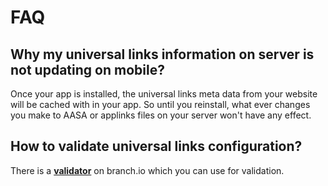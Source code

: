 # FAQ

## Why my universal links information on server is not updating on mobile?

Once your app is installed, the universal links meta data from your website will be cached with in your app. So until you reinstall, what ever changes you make to AASA or applinks files on your server won't have any effect.

## How to validate universal links configuration?

There is a [**validator**](https://branch.io/resources/aasa-validator/) on branch.io which you can use for validation.

